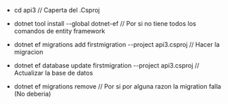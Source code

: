 - cd api3 // Caperta del .Csproj
- dotnet tool install --global dotnet-ef // Por si no tiene todos los comandos de entity framework
- dotnet ef migrations add firstmigration --project api3.csproj // Hacer la migracion
- dotnet ef database update firstmigration --project api3.csproj // Actualizar la base de datos

- dotnet ef migrations remove // Por si por alguna razon la migration falla (No deberia)


